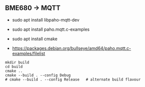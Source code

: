 ## BME680 -> MQTT

* sudo apt install libpaho-mqtt-dev
* sudo apt install paho.mqtt.c-examples
* sudo apt install cmake

* https://packages.debian.org/bullseye/amd64/paho.mqtt.c-examples/filelist

```
mkdir build
cd build
cmake ..
cmake --build . --config Debug
# cmake --build . --config Release   # alternate build flavour
```
